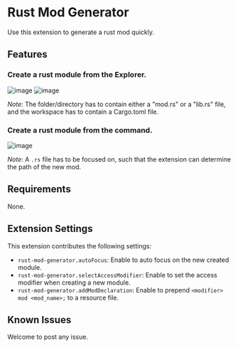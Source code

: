 # Rust Mod Generator

Use this extension to generate a rust mod quickly.

## Features

### Create a rust module from the Explorer.

![image](images/MenuFile.gif)
![image](images/MenuDir.gif)

_Note_: The folder/directory has to contain either a "mod.rs" or a "lib.rs" file, and the workspace has to contain a Cargo.toml file.

### Create a rust module from the command.

![image](images/Command.gif)

_Note_: A `.rs` file has to be focused on, such that the extension can determine the path of the new mod.

## Requirements

None.

## Extension Settings

This extension contributes the following settings:

- `rust-mod-generator.autoFocus`: Enable to auto focus on the new created module.
- `rust-mod-generator.selectAccessModifier`: Enable to set the access modifier when creating a new module.
- `rust-mod-generator.addModDeclaration`: Enable to prepend `<modifier> mod <mod_name>;` to a resource file.

## Known Issues
Welcome to post any issue.
